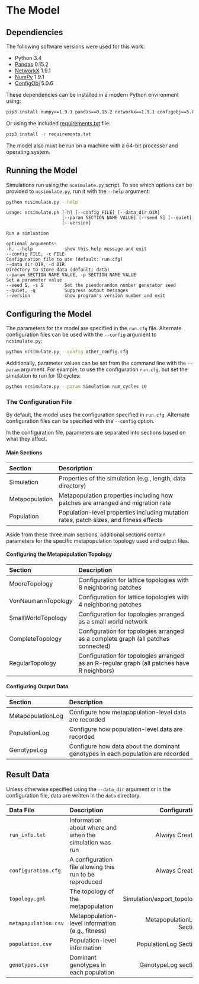 # The Model

## Dependiencies

The following software versions were used for this work:

* Python 3.4
* [Pandas](http://pandas.pydata.org) 0.15.2
* [NetworkX](https://networkx.github.io/) 1.9.1
* [NumPy](http://www.numpy.org) 1.9.1
* [ConfigObj](https://pypi.python.org/pypi/configobj/) 5.0.6

These dependencies can be installed in a modern Python environment using:

```sh
pip3 install numpy==1.9.1 pandas==0.15.2 networkx==1.9.1 configobj==5.0.6
```

Or using the included [requirements.txt](requirements.txt) file:

```sh
pip3 install -r requirements.txt
```

The model also must be run on a machine with a 64-bit processor and operating system.


## Running the Model

Simulations run using the `ncsimulate.py` script. To see which options can be
provided to `ncsimulate.py`, run it with the `--help` argument:

```sh
python ncsimulate.py --help
```
```
usage: ncsimulate.ph [-h] [--config FILE] [--data_dir DIR]
                     [--param SECTION NAME VALUE] [--seed S] [--quiet]
                     [--version]

Run a simluation

optional arguments:
-h, --help            show this help message and exit
--config FILE, -c FILE
Configuration file to use (default: run.cfg)
--data_dir DIR, -d DIR
Directory to store data (default: data)
--param SECTION NAME VALUE, -p SECTION NAME VALUE
Set a parameter value
--seed S, -s S        Set the pseudorandom number generator seed
--quiet, -q           Suppress output messages
--version             show program's version number and exit

```


## Configuring the Model

The parameters for the model are specified in the `run.cfg` file. Alternate
configuration files can be used with the `--config` argument to
`ncsimulate.py`:

```sh
python ncsimulate.py --config other_config.cfg
```

Additionally, parameter values can be set from the command line with the
`--param` argument. For example, to use the configuration `run.cfg`, but
set the simulation to run for 10 cycles:

```sh
python ncsimulate.py --param Simulation num_cycles 10
```


### The Configuration File

By default, the model uses the configuration specified in `run.cfg`. Alternate
configuration files can be specified with the `--config` option.

In the configuration file, parameters are separated into sections based on what
they affect.


#### Main Sections

| Section        | Description                                                                            |
|:---------------|:---------------------------------------------------------------------------------------|
| Simulation     | Properties of the simulation (e.g., length, data directory)                            |
| Metapopulation | Metapopulation properties including how patches are arranged and migration rate        |
| Population     | Population-level properties including mutation rates, patch sizes, and fitness effects |

Aside from these three main sections, additional sections contain parameters
for the specific metapopulation topology used and output files.


#### Configuring the Metapopulation Topology

| Section            | Description                                                                            |
|:-------------------|:---------------------------------------------------------------------------------------|
| MooreTopology      | Configuration for lattice topologies with 8 neighboring patches                        |
| VonNeumannTopology | Configuration for lattice topologies with 4 neighboring patches                        |
| SmallWorldTopology | Configuration for topologies arranged as a small world network                         |
| CompleteTopology   | Configuration for topologies arranged as a complete graph (all patches connected)      |
| RegularTopology    | Configuration for topologies arranged as an R-regular graph (all patches have R neighbors) |


#### Configuring Output Data

| Section            | Description                                                                            |
|:-------------------|:---------------------------------------------------------------------------------------|
| MetapopulationLog  | Configure how metapopulation-level data are recorded                                   |
| PopulationLog      | Configure how population-level data are recorded                                       |
| GenotypeLog        | Configure how data about the dominant genotypes in each population are recorded        |


## Result Data

Unless otherwise specified using the `--data_dir` argument or in the
configuration file, data are written in the `data` directory.


| Data File            | Description                                             | Configuration              | 
|:---------------------|:--------------------------------------------------------|---------------------------:| 
| `run_info.txt`       | Information about where and when the simulation was run | Always Created             | 
| `configuration.cfg`  | A configuration file allowing this run to be reproduced | Always Created             | 
| `topology.gml`       | The topology of the metapopulation                      | Simulation/export_topology |
| `metapopulation.csv` | Metapopulation-level information (e.g., fitness)        | MetapopulationLog Section  |
| `population.csv`     | Population-level information                            | PopulationLog Section      |
| `genotypes.csv`      | Dominant genotypes in each population                   | GenotypeLog section        |

